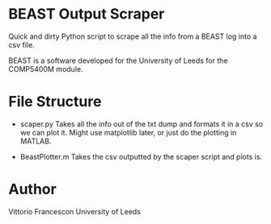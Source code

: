 # BEAST Output Scraper


Quick and dirty Python script to scrape all the info from a BEAST log into a csv file.


BEAST is a software developed for the University of Leeds for the COMP5400M module.


# File Structure
* scaper.py
Takes all the info out of the txt dump and formats it in a csv so we can plot it.
Might use matplotlib later, or just do the plotting in MATLAB.


* BeastPlotter.m 
Takes the csv outputted by the scaper script and plots is.


# Author
Vittorio Francescon
University of Leeds